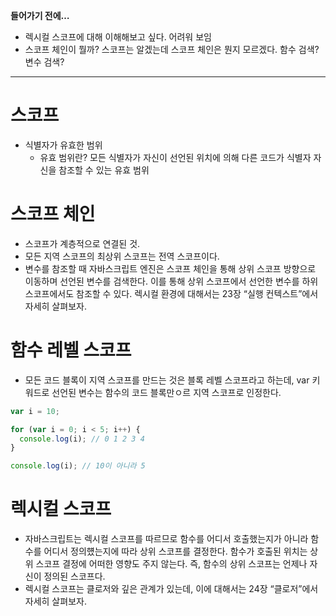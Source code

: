 **들어가기 전에…**

- 렉시컬 스코프에 대해 이해해보고 싶다. 어려워 보임
- 스코프 체인이 뭘까? 스코프는 알겠는데 스코프 체인은 뭔지 모르겠다. 함수 검색? 변수 검색?

---

# 스코프

- 식별자가 유효한 범위
  - 유효 범위란? 모든 식별자가 자신이 선언된 위치에 의해 다른 코드가 식별자 자신을 참조할 수 있는 유효 범위

# 스코프 체인

- 스코프가 계층적으로 연결된 것.
- 모든 지역 스코프의 최상위 스코프는 전역 스코프이다.
- 변수를 참조할 때 자바스크립트 엔진은 스코프 체인을 통해 상위 스코프 방향으로 이동하며 선언된 변수를 검색한다. 이를 통해 상위 스코프에서 선언한 변수를 하위 스코프에서도 참조할 수 있다. 렉시컬 환경에 대해서는 23장 “실행 컨텍스트”에서 자세히 살펴보자.

# 함수 레벨 스코프

- 모든 코드 블록이 지역 스코프를 만드는 것은 블록 레벨 스코프라고 하는데, var 키워드로 선언된 변수는 함수의 코드 블록만ㅇ르 지역 스코프로 인정한다.

```jsx
var i = 10;

for (var i = 0; i < 5; i++) {
  console.log(i); // 0 1 2 3 4
}

console.log(i); // 10이 아니라 5
```

# 렉시컬 스코프

- 자바스크립트는 렉시컬 스코프를 따르므로 함수를 어디서 호출했는지가 아니라 함수를 어디서 정의헀는지에 따라 상위 스코프를 결정한다. 함수가 호출된 위치는 상위 스코프 결정에 어떠한 영향도 주지 않는다. 즉, 함수의 상위 스코프는 언제나 자신이 정의된 스코프다.
- 렉시컬 스코프는 클로저와 깊은 관계가 있는데, 이에 대해서는 24장 “클로저”에서 자세히 살펴보자.

